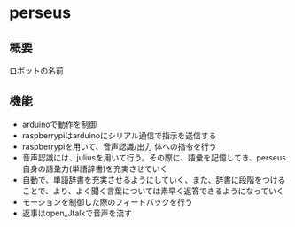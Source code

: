 # perseus

## 概要
ロボットの名前

## 機能
* arduinoで動作を制御
* raspberrypiはarduinoにシリアル通信で指示を送信する
* raspberrypiを用いて、音声認識/出力 体への指令を行う
* 音声認識には、juliusを用いて行う。その際に、語彙を記憶してき、perseus自身の語彙力(単語辞書)を充実させていく
* 自動で、単語辞書を充実させるようにしていく、また、辞書に段階をつけることで、より、よく聞く言葉については素早く返答できるようになっていく
* モーションを制御した際のフィードバックを行う
* 返事はopen_Jtalkで音声を流す